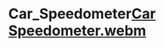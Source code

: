 # Car_Speedometer[Car Speedometer.webm](https://github.com/user-attachments/assets/e4c80ec8-fad1-4caf-8e56-fb2211c11062)
